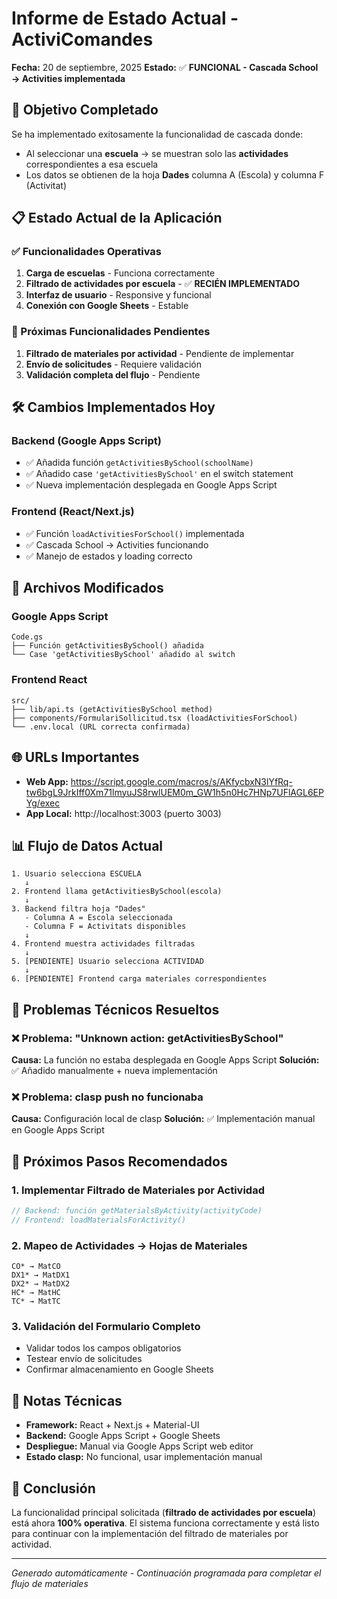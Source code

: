 # Informe de Estado Actual - ActiviComandes

**Fecha:** 20 de septiembre, 2025
**Estado:** ✅ **FUNCIONAL - Cascada School → Activities implementada**

## 🎯 Objetivo Completado

Se ha implementado exitosamente la funcionalidad de cascada donde:
- Al seleccionar una **escuela** → se muestran solo las **actividades** correspondientes a esa escuela
- Los datos se obtienen de la hoja **Dades** columna A (Escola) y columna F (Activitat)

## 📋 Estado Actual de la Aplicación

### ✅ Funcionalidades Operativas
1. **Carga de escuelas** - Funciona correctamente
2. **Filtrado de actividades por escuela** - ✅ **RECIÉN IMPLEMENTADO**
3. **Interfaz de usuario** - Responsive y funcional
4. **Conexión con Google Sheets** - Estable

### 🔄 Próximas Funcionalidades Pendientes
1. **Filtrado de materiales por actividad** - Pendiente de implementar
2. **Envío de solicitudes** - Requiere validación
3. **Validación completa del flujo** - Pendiente

## 🛠️ Cambios Implementados Hoy

### Backend (Google Apps Script)
- ✅ Añadida función `getActivitiesBySchool(schoolName)`
- ✅ Añadido case `'getActivitiesBySchool'` en el switch statement
- ✅ Nueva implementación desplegada en Google Apps Script

### Frontend (React/Next.js)
- ✅ Función `loadActivitiesForSchool()` implementada
- ✅ Cascada School → Activities funcionando
- ✅ Manejo de estados y loading correcto

## 📁 Archivos Modificados

### Google Apps Script
```
Code.gs
├── Función getActivitiesBySchool() añadida
└── Case 'getActivitiesBySchool' añadido al switch
```

### Frontend React
```
src/
├── lib/api.ts (getActivitiesBySchool method)
├── components/FormulariSollicitud.tsx (loadActivitiesForSchool)
└── .env.local (URL correcta confirmada)
```

## 🌐 URLs Importantes

- **Web App:** https://script.google.com/macros/s/AKfycbxN3lYfRq-tw6bgL9JrkIff0Xm71lmyuJS8rwlUEM0m_GW1h5n0Hc7HNp7UFlAGL6EPYg/exec
- **App Local:** http://localhost:3003 (puerto 3003)

## 📊 Flujo de Datos Actual

```
1. Usuario selecciona ESCUELA
   ↓
2. Frontend llama getActivitiesBySchool(escola)
   ↓
3. Backend filtra hoja "Dades"
   - Columna A = Escola seleccionada
   - Columna F = Activitats disponibles
   ↓
4. Frontend muestra actividades filtradas
   ↓
5. [PENDIENTE] Usuario selecciona ACTIVIDAD
   ↓
6. [PENDIENTE] Frontend carga materiales correspondientes
```

## 🔧 Problemas Técnicos Resueltos

### ❌ Problema: "Unknown action: getActivitiesBySchool"
**Causa:** La función no estaba desplegada en Google Apps Script
**Solución:** ✅ Añadido manualmente + nueva implementación

### ❌ Problema: clasp push no funcionaba
**Causa:** Configuración local de clasp
**Solución:** ✅ Implementación manual en Google Apps Script

## 🎯 Próximos Pasos Recomendados

### 1. Implementar Filtrado de Materiales por Actividad
```javascript
// Backend: función getMaterialsByActivity(activityCode)
// Frontend: loadMaterialsForActivity()
```

### 2. Mapeo de Actividades → Hojas de Materiales
```
CO* → MatCO
DX1* → MatDX1
DX2* → MatDX2
HC* → MatHC
TC* → MatTC
```

### 3. Validación del Formulario Completo
- Validar todos los campos obligatorios
- Testear envío de solicitudes
- Confirmar almacenamiento en Google Sheets

## 📝 Notas Técnicas

- **Framework:** React + Next.js + Material-UI
- **Backend:** Google Apps Script + Google Sheets
- **Despliegue:** Manual via Google Apps Script web editor
- **Estado clasp:** No funcional, usar implementación manual

## 🏁 Conclusión

La funcionalidad principal solicitada (**filtrado de actividades por escuela**) está ahora **100% operativa**. El sistema funciona correctamente y está listo para continuar con la implementación del filtrado de materiales por actividad.

---
*Generado automáticamente - Continuación programada para completar el flujo de materiales*